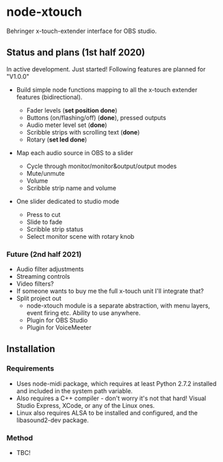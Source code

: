 # node-xtouch
Behringer x-touch-extender interface for OBS studio.

## Status and plans (1st half 2020)
In active development. Just started! Following features are planned for "V1.0.0"
- Build simple node functions mapping to all the x-touch extender features (bidirectional).
    - Fader levels (**set position done**)
    - Buttons (on/flashing/off) (**done**), pressed outputs
    - Audio meter level set (**done**)
    - Scribble strips with scrolling text (**done**)
    - Rotary (**set led done**)

- Map each audio source in OBS to a slider
    - Cycle through monitor/monitor&output/output modes
    - Mute/unmute
    - Volume
    - Scribble strip name and volume

- One slider dedicated to studio mode
    - Press to cut
    - Slide to fade
    - Scribble strip status
    - Select monitor scene with rotary knob

### Future (2nd half 2021)
- Audio filter adjustments
- Streaming controls
- Video filters?
- If someone wants to buy me the full x-touch unit I'll integrate that?
- Split project out
    - node-xtouch module is a separate abstraction, with menu layers, event firing etc. Ability to use anywhere. 
    - Plugin for OBS Studio
    - Plugin for VoiceMeeter
    
## Installation
### Requirements
- Uses node-midi package, which requires at least Python 2.7.2 installed and included in the system path variable.
- Also requires a C++ compiler - don't worry it's not that hard! Visual Studio Express, XCode, or any of the Linux ones.
- Linux also requires ALSA to be installed and configured, and the libasound2-dev package.

### Method
- TBC!
